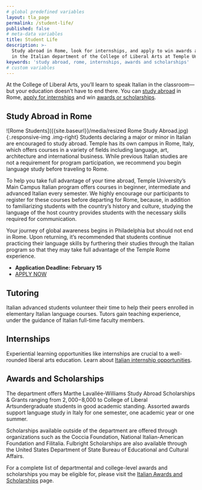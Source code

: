 ```yaml
---
# global predefined variables
layout: tla_page
permalink: /student-life/
published: false
# meta-data variables
title: Student Life
description: >-
  Study abroad in Rome, look for internships, and apply to win awards and scholarships 
  in the Italian department of the College of Liberal Arts at Temple University.
keywords: 'study abroad, rome, internships, awards and scholarships'
# custom variables
---
```

At the College of Liberal Arts, you’ll learn to speak Italian in the classroom—but your education doesn’t have to end there. You can [study abroad](#study-abroad-in-rome) in Rome, [apply for internships](#internships) and win [awards or scholarships](#awards-and-scholarships).

## Study Abroad in Rome
![Rome Students]({{site.baseurl}}/media/resized Rome Study Abroad.jpg){:.responsive-img .img-right}
Students declaring a major or minor in Italian are encouraged to study abroad. Temple has its own campus in Rome, Italy, which offers courses in a variety of fields including language, art, architecture and international business. While previous Italian studies are not a requirement for program participation, we recommend you begin language study before traveling to Rome.

To help you take full advantage of your time abroad, Temple University’s Main Campus Italian program offers courses in beginner, intermediate and advanced Italian every semester. We highly encourage our participants to register for these courses before departing for Rome, because, in addition to familiarizing students with the country’s history and culture, studying the language of the host country provides students with the necessary skills required for communication.

Your journey of global awareness begins in Philadelphia but should not end in Rome. Upon returning, it’s recommended that students continue practicing their language skills by furthering their studies through the Italian program so that they may take full advantage of the Temple Rome experience.

- **Application Deadline: February 15** <br>
- [APPLY NOW](https://studyabroad.temple.edu/sites/temple-rome-undergraduate-summer) <br>

## Tutoring
Italian advanced students volunteer their time to help their peers enrolled in elementary Italian language courses. Tutors gain teaching experience, under the guidance of Italian full-time faculty members.

## Internships
Experiential learning opportunities like internships are crucial to a well-rounded liberal arts education. Learn about [Italian internship opportunities](https://www.temple.edu/academics/degrees-programs/undegraduate-majors-minors/italian-major-ba-ital/careers-internships-opportunities).

## Awards and Scholarships
The department offers Marthe Lavallée-Williams Study Abroad Scholarships & Grants ranging from $2,000-$8,000 to College of Liberal Artsundergraduate students in good academic standing. Assorted awards support language study in Italy for one semester, one academic year or one summer.

Scholarships available outside of the department are offered through organizations such as the Coccia Foundation, National Italian-American Foundation and Filitalia. Fulbright Scholarships are also available through the United States Department of State Bureau of Educational and Cultural Affairs.

For a complete list of departmental and college-level awards and scholarships you may be eligible for, please visit the [Italian Awards and Scholarships](https://www.temple.edu/academics/degree-programs/italian-major-la-ital-ba) page.
